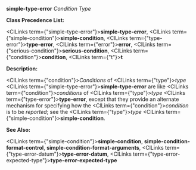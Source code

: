 **simple-type-error** *Condition Type* 



**Class Precedence List:** 



<ClLinks  term={"simple-type-error"}><b>simple-type-error</b></ClLinks>, <ClLinks  term={"simple-condition"}><b>simple-condition</b></ClLinks>, <ClLinks  term={"type-error"}><b>type-error</b></ClLinks>, <ClLinks  term={"error"}><b>error</b></ClLinks>, <ClLinks  term={"serious-condition"}><b>serious-condition</b></ClLinks>, <ClLinks  term={"condition"}><b>condition</b></ClLinks>, <ClLinks  term={"t"}><b>t</b></ClLinks> 



**Description:** 



<ClLinks  term={"condition"}><i>Conditions</i></ClLinks> of <ClLinks  term={"type"}><i>type</i></ClLinks> <ClLinks  term={"simple-type-error"}><b>simple-type-error</b></ClLinks> are like <ClLinks  term={"condition"}><i>conditions</i></ClLinks> of <ClLinks  term={"type"}><i>type</i></ClLinks> <ClLinks  term={"type-error"}><b>type-error</b></ClLinks>, except that they provide an alternate mechanism for specifying how the <ClLinks  term={"condition"}><i>condition</i></ClLinks> is to be *reported*; see the <ClLinks  term={"type"}><i>type</i></ClLinks> <ClLinks  term={"simple-condition"}><b>simple-condition</b></ClLinks>. 



**See Also:** 



<ClLinks  term={"simple-condition"}><b>simple-condition</b></ClLinks>, **simple-condition-format-control**, **simple-condition-format-arguments**, <ClLinks  term={"type-error-datum"}><b>type-error-datum</b></ClLinks>, <ClLinks  term={"type-error-expected-type"}><b>type-error-expected-type</b></ClLinks> 

